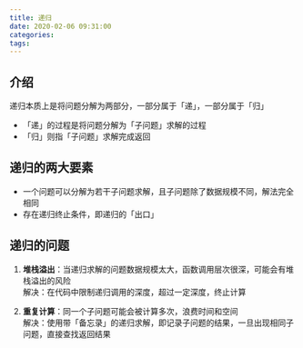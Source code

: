 ```yaml
---
title: 递归
date: 2020-02-06 09:31:00
categories: 
tags:
---
```

## 介绍
递归本质上是将问题分解为两部分，一部分属于「递」，一部分属于「归」

- 「递」的过程是将问题分解为「子问题」求解的过程
- 「归」则指「子问题」求解完成返回

## 递归的两大要素
- 一个问题可以分解为若干子问题求解，且子问题除了数据规模不同，解法完全相同
- 存在递归终止条件，即递归的「出口」

## 递归的问题
1. **堆栈溢出**：当递归求解的问题数据规模太大，函数调用层次很深，可能会有堆栈溢出的风险  
   解决：在代码中限制递归调用的深度，超过一定深度，终止计算

2. **重复计算**：同一个子问题可能会被计算多次，浪费时间和空间  
   解决：使用带「备忘录」的递归求解，即记录子问题的结果，一旦出现相同子问题，直接查找返回结果

